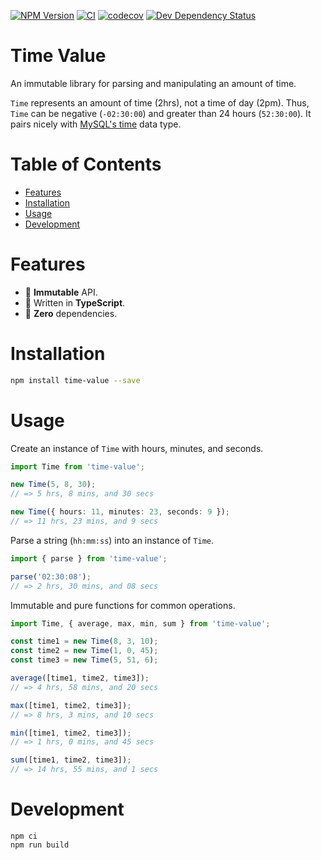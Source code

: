 [![NPM Version](https://badge.fury.io/js/time-value.svg)](https://badge.fury.io/js/time-value)
[![CI](https://github.com/justinlettau/time-value/workflows/CI/badge.svg)](https://github.com/justinlettau/time-value/actions)
[![codecov](https://codecov.io/gh/justinlettau/time-value/branch/master/graph/badge.svg)](https://codecov.io/gh/justinlettau/time-value)
[![Dev Dependency Status](https://david-dm.org/justinlettau/time-value/dev-status.svg)](https://david-dm.org/justinlettau/time-value?type=dev)

# Time Value

An immutable library for parsing and manipulating an amount of time.

`Time` represents an amount of time (2hrs), not a time of day (2pm). Thus, `Time` can be negative
(`-02:30:00`) and greater than 24 hours (`52:30:00`). It pairs nicely with
[MySQL's time](https://dev.mysql.com/doc/refman/8.0/en/time.html) data type.

# Table of Contents

- [Features](#features)
- [Installation](#installation)
- [Usage](#usage)
- [Development](#development)

# Features

- 🎉 **Immutable** API.
- 💪 Written in **TypeScript**.
- 🚀 **Zero** dependencies.

# Installation

```bash
npm install time-value --save
```

# Usage

Create an instance of `Time` with hours, minutes, and seconds.

```ts
import Time from 'time-value';

new Time(5, 8, 30);
// => 5 hrs, 8 mins, and 30 secs

new Time({ hours: 11, minutes: 23, seconds: 9 });
// => 11 hrs, 23 mins, and 9 secs
```

Parse a string (`hh:mm:ss`) into an instance of `Time`.

```ts
import { parse } from 'time-value';

parse('02:30:08');
// => 2 hrs, 30 mins, and 08 secs
```

Immutable and pure functions for common operations.

```ts
import Time, { average, max, min, sum } from 'time-value';

const time1 = new Time(8, 3, 10);
const time2 = new Time(1, 0, 45);
const time3 = new Time(5, 51, 6);

average([time1, time2, time3]);
// => 4 hrs, 58 mins, and 20 secs

max([time1, time2, time3]);
// => 8 hrs, 3 mins, and 10 secs

min([time1, time2, time3]);
// => 1 hrs, 0 mins, and 45 secs

sum([time1, time2, time3]);
// => 14 hrs, 55 mins, and 1 secs
```

# Development

```
npm ci
npm run build
```
